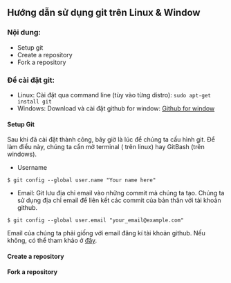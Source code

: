 ## Hướng dẫn sử dụng git trên Linux & Window ##

### Nội dung: ###

* Setup git
* Create a repository
* Fork a repository

### Để cài đặt git: ###
  * Linux: Cài đặt qua command line (tùy vào từng distro): `sudo apt-get install git`
  * Windows: Download và cài đặt github for window: [Github for window](https://github-windows.s3.amazonaws.com/GitHubSetup.exe "Github for Window")


#### Setup Git ####

Sau khi đã cài đặt thành công, bây giờ là lúc để chúng ta cấu hình git. Để làm điều này, chúng ta cần mở terminal ( trên linux) hay GitBash (trên windows).

- Username
```
$ git config --global user.name "Your name here"
```

- Email: Git lưu địa chỉ email vào những commit mà chúng ta tạo. Chúng ta sử dụng địa chỉ email để liên kết các commit của bản thân với tài khoản github.
```
$ git config --global user.email "your_email@example.com"
```
Email của chúng ta phải giống với email đăng kí tài khoản github. Nếu không, có thể tham khảo ở [đây](https://help.github.com/articles/how-do-i-change-my-primary-email-address).



#### Create a repository ####










#### Fork a repository ####
